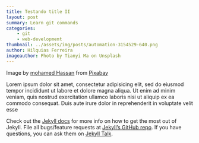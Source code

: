 ```yaml
---
title: Testando title II
layout: post
summary: Learn git commands
categories: 
    - git
    - web-development
thumbnail: ../assets/img/posts/automation-3154529-640.png
author: Hilquias Ferreira
imageauthor: Photo by Tianyi Ma on Unsplash
---
```


Image by <a href="https://pixabay.com/users/mohamed_hassan-5229782/?utm_source=link-attribution&amp;utm_medium=referral&amp;utm_campaign=image&amp;utm_content=3154529">mohamed Hassan</a> from <a href="https://pixabay.com/?utm_source=link-attribution&amp;utm_medium=referral&amp;utm_campaign=image&amp;utm_content=3154529">Pixabay</a>

Lorem ipsum dolor sit amet, consectetur adipisicing elit, sed do eiusmod tempor incididunt ut labore et dolore magna aliqua. Ut enim ad minim veniam, quis nostrud exercitation ullamco laboris nisi ut aliquip ex ea commodo consequat. Duis aute irure dolor in reprehenderit in voluptate velit esse

Check out the [Jekyll docs][jekyll-docs] for more info on how to get the most out of Jekyll. File all bugs/feature requests at [Jekyll’s GitHub repo][jekyll-gh]. If you have questions, you can ask them on [Jekyll Talk][jekyll-talk].

[jekyll-docs]: https://jekyllrb.com/docs/home
[jekyll-gh]:   https://github.com/jekyll/jekyll
[jekyll-talk]: https://talk.jekyllrb.com/
